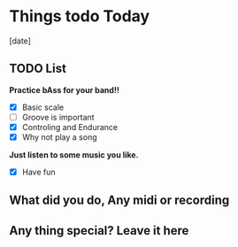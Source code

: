 # Things todo Today

[date]

## TODO List

__Practice bAss for your band!!__

- [x] Basic scale
- [ ] Groove is important
- [x] Controling and Endurance
- [x] Why not play a song  

__Just listen to some music you like.__

- [x] Have fun  

## What did you do, Any midi or recording

## Any thing special? Leave it here
